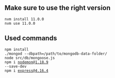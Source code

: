 ## Make sure to use the right version

<code>nvm install 11.0.0</code>  
<code>nvm use 11.0.0</code>  

## Used commands

<code>npm install</code>  
<code>./mongod --dbpath=/path/to/mongodb-data-folder/</code>  
<code>node src/db/mongoose.js</code>  
<code>npm i nodemon@1.18.9 --save-dev</code>  
<code>npm i express@4.16.4</code>  